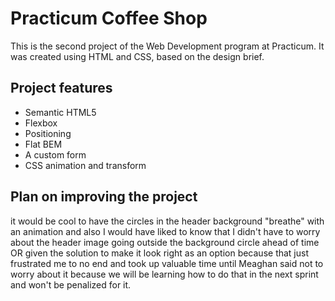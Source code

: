 # Practicum Coffee Shop

This is the second project of the Web Development program at Practicum. It was created using HTML and CSS, based on the design brief.

## Project features

- Semantic HTML5
- Flexbox
- Positioning
- Flat BEM
- A custom form
- CSS animation and transform

## Plan on improving the project

it would be cool to have the circles in the header background "breathe" with an animation and also I would have liked to know that I didn't have to worry about the header image going outside the background circle ahead of time OR given the solution to make it look right as an option because that just frustrated me to no end and took up valuable time until Meaghan said not to worry about it because we will be learning how to do that in the next sprint and won't be penalized for it. 
